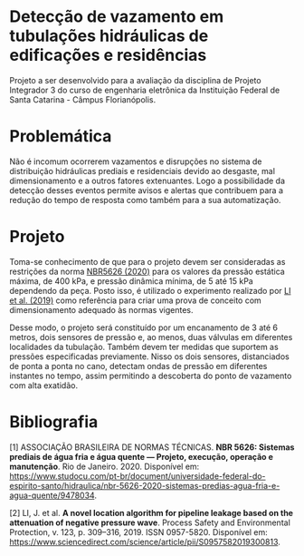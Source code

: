 # Detecção de vazamento em tubulações hidráulicas de edificações e residências
Projeto a ser desenvolvido para a avaliação da disciplina de Projeto Integrador 3 do curso de engenharia eletrônica da Instituição Federal de Santa Catarina - Câmpus Florianópolis.

# Problemática
Não é incomum ocorrerem vazamentos e disrupções no sistema de distribuição hidráulicas prediais e residenciais devido ao desgaste, mal dimensionamento e a outros fatores extenuantes. Logo a possibilidade da detecção desses eventos permite avisos e alertas que contribuem para a redução do tempo de resposta como também para a sua automatização.

# Projeto
Toma-se conhecimento de que para o projeto devem ser consideradas as restrições da norma [NBR5626 (2020)](#bibliografia) para os valores da pressão estática máxima, de 400 kPa, e pressão dinâmica mínima, de 5 até 15 kPa dependendo da peça. Posto isso, é utilizado o experimento realizado por [LI et al. (2019)](#bibliografia) como referência para criar uma prova de conceito com dimensionamento adequado às normas vigentes.

Desse modo, o projeto será constituído por um encanamento de 3 até 6 metros, dois sensores de pressão e, ao menos, duas válvulas em diferentes localidades da tubulação. Também devem ter medidas que suportem as pressões especificadas previamente. Nisso os dois sensores, distanciados de ponta a ponta no cano, detectam ondas de pressão em diferentes instantes no tempo, assim permitindo a descoberta do ponto de vazamento com alta exatidão.

# Bibliografia
[1] ASSOCIAÇÃO BRASILEIRA DE NORMAS TÉCNICAS. **NBR 5626: Sistemas prediais de água fria e água quente — 
Projeto, execução, operação e manutenção**. Rio de Janeiro. 2020. Disponível em: <https://www.studocu.com/pt-br/document/universidade-federal-do-espirito-santo/hidraulica/nbr-5626-2020-sistemas-predias-agua-fria-e-agua-quente/9478034>.

[2] LI, J. et al. **A novel location algorithm for pipeline leakage based on the attenuation of negative pressure wave**. Process Safety and Environmental Protection, v. 123, p. 309–316, 2019. ISSN 0957-5820. Disponível em: <https://www.sciencedirect.com/science/article/pii/S0957582019300813>.
